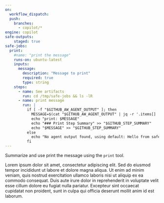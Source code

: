 ```yaml
---
on: 
  workflow_dispatch:
  push:
    branches:
      - copilot/*
engine: copilot
safe-outputs:
    staged: true
safe-jobs:
  print:
    #name: "print the message"
    runs-on: ubuntu-latest
    inputs:
      message:
        description: "Message to print"
        required: true
        type: string
    steps:
      - name: See artifacts
        run: cd /tmp/safe-jobs && ls -lR
      - name: print message
        run: |
          if [ -f "$GITHUB_AW_AGENT_OUTPUT" ]; then
            MESSAGE=$(cat "$GITHUB_AW_AGENT_OUTPUT" | jq -r '.items[] | select(.type == "print") | .message')
            echo "print: $MESSAGE"
            echo "### Print Step Summary" >> "$GITHUB_STEP_SUMMARY"
            echo "$MESSAGE" >> "$GITHUB_STEP_SUMMARY"    
          else
            echo "No agent output found, using default: Hello from safe-job!"
          fi
---
```

Summarize and use print the message using the `print` tool.

Lorem ipsum dolor sit amet, consectetur adipiscing elit. Sed do eiusmod tempor incididunt ut labore et dolore magna aliqua. Ut enim ad minim veniam, quis nostrud exercitation ullamco laboris nisi ut aliquip ex ea commodo consequat. Duis aute irure dolor in reprehenderit in voluptate velit esse cillum dolore eu fugiat nulla pariatur. Excepteur sint occaecat cupidatat non proident, sunt in culpa qui officia deserunt mollit anim id est laborum.
